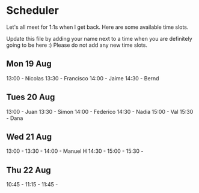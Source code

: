 # Scheduler

Let's all meet for 1:1s when I get back.
Here are some available time slots.

Update this file by adding your name next to a time when you are definitely going to be here :)
Please do not add any new time slots.

## Mon 19 Aug

13:00 - Nicolas
13:30 - Francisco
14:00 - Jaime
14:30 - Bernd

## Tues 20 Aug

13:00 - Juan
13:30 - Simon
14:00 - Federico
14:30 - Nadia
15:00 - Val
15:30 - Dana

## Wed 21 Aug

13:00 - 
13:30 - 
14:00 - Manuel H
14:30 - 
15:00 - 
15:30 - 

## Thu 22 Aug

10:45 - 
11:15 - 
11:45 - 
